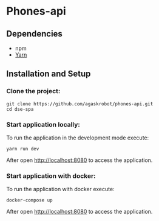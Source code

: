 # Phones-api

## Dependencies

- npm 
- [Yarn](https://yarnpkg.com/)

## Installation and Setup

### Clone the project:

    git clone https://github.com/agaskrobot/phones-api.git
    cd dse-spa

### Start application locally:

To run the application in the development mode execute:

    yarn run dev

After open [http://localhost:8080](http://localhost:8080) to access the application.

### Start application with docker:

To run the application with docker execute:

    docker-compose up
    
    
After open [http://localhost:8080](http://localhost:8080) to access the application.

